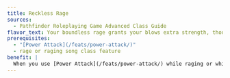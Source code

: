 ```yaml
---
title: Reckless Rage
sources:
  - Pathfinder Roleplaying Game Advanced Class Guide
flavor_text: Your boundless rage grants your blows extra strength, though at the expense of accuracy.
prerequisites:
  - "[Power Attack](/feats/power-attack/)"
  - rage or raging song class feature
benefit: |
  When you use [Power Attack](/feats/power-attack/) while raging or while using raging song, you take an additional --1 penalty on melee attack rolls and combat maneuver checks, and you gain an additional +2 bonus on melee damage rolls. Modify this damage bonus appropriately based on the type of weapon you are using, as normal for Power Attack.
---
```



